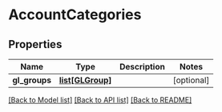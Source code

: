 # AccountCategories

## Properties
Name | Type | Description | Notes
------------ | ------------- | ------------- | -------------
**gl_groups** | [**list[GLGroup]**](GLGroup.md) |  | [optional] 

[[Back to Model list]](../README.md#documentation-for-models) [[Back to API list]](../README.md#documentation-for-api-endpoints) [[Back to README]](../README.md)


